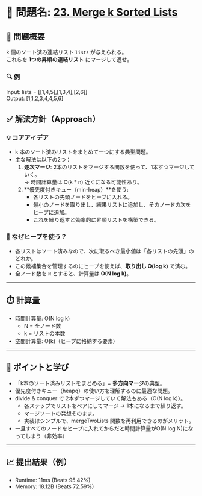 # 🧩 問題名: [23. Merge k Sorted Lists](https://leetcode.com/problems/merge-k-sorted-lists/)

## 📝 問題概要

k 個のソート済み連結リスト `lists` が与えられる。  
これらを **1つの昇順の連結リスト** にマージして返せ。  

### 🔍 例
Input: lists = [[1,4,5],[1,3,4],[2,6]]  
Output: [1,1,2,3,4,4,5,6]  


## ✅ 解法方針（Approach）

### 💡 コアアイデア
- k 本のソート済みリストをまとめて一つにする典型問題。
- 主な解法は以下の2つ：
  1. **逐次マージ**: 2本のリストをマージする関数を使って、1本ずつマージしていく。  
     → 時間計算量は O(k * n) 近くになる可能性あり。
  2. **優先度付きキュー（min-heap）**を使う:  
     - 各リストの先頭ノードをヒープに入れる。  
     - 最小のノードを取り出し、結果リストに追加し、そのノードの次をヒープに追加。  
     - これを繰り返すと効率的に昇順リストを構築できる。  

### 🧠 なぜヒープを使う？
- 各リストはソート済みなので、次に取るべき最小値は「各リストの先頭」のどれか。  
- この候補集合を管理するのにヒープを使えば、**取り出し O(log k)** で済む。  
- 全ノード数を `N` とすると、計算量は **O(N log k)**。

---

## ⏱️ 計算量
- 時間計算量: O(N log k)  
  - N = 全ノード数  
  - k = リストの本数
- 空間計算量: O(k)（ヒープに格納する要素）

---

## 🧠 ポイントと学び
- 「k本のソート済みリストをまとめる」= **多方向マージ**の典型。  
- 優先度付きキュー（heapq）の使い方を理解するのに最適な問題。  
- divide & conquer で 2本ずつマージしていく解法もある（O(N log k)）。  
    - 各ステップでリストをペアにしてマージ → 1本になるまで繰り返す。
    - マージソートの発想そのまま。
    - 実装はシンプルで、mergeTwoLists 関数を再利用できるのがメリット。
- 一旦すべてのノードをヒープに入れてからだと時間計算量がO(N log N)になってしまう（非効率）

---

## 📈 提出結果（例）
- Runtime: 11ms (Beats 95.42%)  
- Memory: 18.12B (Beats 72.59%)  

